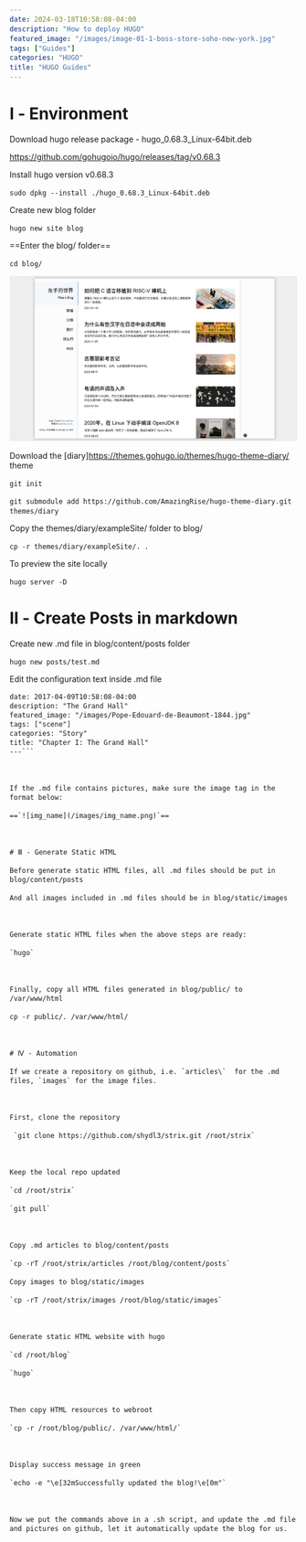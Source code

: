 ```yaml
---
date: 2024-03-18T10:58:08-04:00
description: "How to deploy HUGO"
featured_image: "/images/image-01-1-boss-store-soho-new-york.jpg"
tags: ["Guides"]
categories: "HUGO"
title: "HUGO Guides"
---
```


# Ⅰ - Environment

Download hugo release package - hugo_0.68.3_Linux-64bit.deb 

<https://github.com/gohugoio/hugo/releases/tag/v0.68.3>



Install hugo version v0.68.3

`sudo dpkg --install ./hugo_0.68.3_Linux-64bit.deb`



Create new blog folder

`hugo new site blog`



==Enter the blog/ folder==

`cd blog/`



![hugo_preview](/images/hugo_preview.jpg)

Download the [diary]<https://themes.gohugo.io/themes/hugo-theme-diary/> theme

`git init`

`git submodule add https://github.com/AmazingRise/hugo-theme-diary.git themes/diary`



Copy the themes/diary/exampleSite/ folder to blog/

`cp -r themes/diary/exampleSite/. .`



To preview the site locally

`hugo server -D`



# Ⅱ - Create Posts in markdown

Create new .md file in blog/content/posts folder

`hugo new posts/test.md`



Edit the configuration text inside .md file

```---
date: 2017-04-09T10:58:08-04:00
description: "The Grand Hall"
featured_image: "/images/Pope-Edouard-de-Beaumont-1844.jpg"
tags: ["scene"]
categories: "Story"
title: "Chapter I: The Grand Hall"
---```



If the .md file contains pictures, make sure the image tag in the format below:

==`![img_name](/images/img_name.png)`==



# Ⅲ - Generate Static HTML

Before generate static HTML files, all .md files should be put in blog/content/posts

And all images included in .md files should be in blog/static/images



Generate static HTML files when the above steps are ready:

`hugo`



Finally, copy all HTML files generated in blog/public/ to /var/www/html

cp -r public/. /var/www/html/



# Ⅳ - Automation

If we create a repository on github, i.e. `articles\`  for the .md files, `images` for the image files.



First, clone the repository

 `git clone https://github.com/shydl3/strix.git /root/strix`



Keep the local repo updated

`cd /root/strix`

`git pull`



Copy .md articles to blog/content/posts

`cp -rT /root/strix/articles /root/blog/content/posts`

Copy images to blog/static/images

`cp -rT /root/strix/images /root/blog/static/images`



Generate static HTML website with hugo

`cd /root/blog`

`hugo`



Then copy HTML resources to webroot

`cp -r /root/blog/public/. /var/www/html/`



Display success message in green

`echo -e "\e[32mSuccessfully updated the blog!\e[0m"`



Now we put the commands above in a .sh script, and update the .md file and pictures on github, let it automatically update the blog for us.

